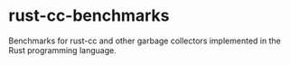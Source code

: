 # rust-cc-benchmarks
Benchmarks for rust-cc and other garbage collectors implemented in the Rust programming language.
